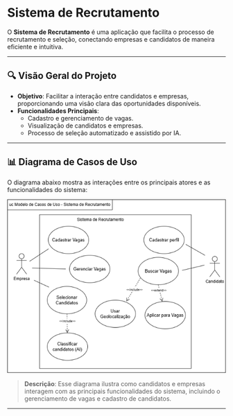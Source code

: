 # Sistema de Recrutamento

O **Sistema de Recrutamento** é uma aplicação que facilita o processo de recrutamento e seleção, conectando empresas e candidatos de maneira eficiente e intuitiva.

---

## 🔍 Visão Geral do Projeto

- **Objetivo**: Facilitar a interação entre candidatos e empresas, proporcionando uma visão clara das oportunidades disponíveis.
- **Funcionalidades Principais**:
  - Cadastro e gerenciamento de vagas.
  - Visualização de candidatos e empresas.
  - Processo de seleção automatizado e assistido por IA.

---

## 📊 Diagrama de Casos de Uso

O diagrama abaixo mostra as interações entre os principais atores e as funcionalidades do sistema:

<div align="center">
    <img src="Diagramas/Diagrama%20de%20Casos%20de%20Uso.png" alt="Diagrama de Casos de Uso do sistema" width="600" height="400">
</div>

> **Descrição**: Esse diagrama ilustra como candidatos e empresas interagem com as principais funcionalidades do sistema, incluindo o gerenciamento de vagas e cadastro de candidatos.

---
